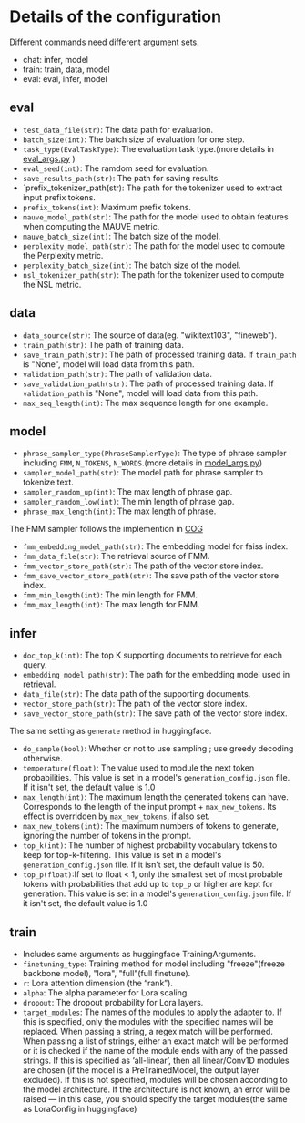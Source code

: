 # Details of the configuration
Different commands need different argument sets.
- chat: infer, model
- train: train, data, model
- eval: eval, infer, model 

## eval
- `test_data_file(str)`: The data path for evaluation.
- `batch_size(int)`: The batch size of evaluation for one step.
- `task_type(EvalTaskType)`: The evaluation task type.(more details in [eval_args.py](../src/dvagen/configs/eval_args.py) )
- `eval_seed(int)`: The ramdom seed for evaluation.
- `save_results_path(str)`: The path for saving results.
- `prefix_tokenizer_path(str): The path for the tokenizer used to extract input prefix tokens.
- `prefix_tokens(int)`: Maximum prefix tokens.
- `mauve_model_path(str)`: The path for the model used to obtain features when computing the MAUVE metric.
- `mauve_batch_size(int)`: The batch size of the model.
- `perplexity_model_path(str)`: The path for the model used to compute the Perplexity metric.
- `perplexity_batch_size(int)`: The batch size of the model.
- `nsl_tokenizer_path(str)`: The path for the tokenizer used to compute the NSL metric.

## data
- `data_source(str)`: The source of data(eg. "wikitext103", "fineweb").
- `train_path(str)`: The path of training data.
- `save_train_path(str)`: The path of processed training data. If `train_path` is "None", model will load data from this path.
- `validation_path(str)`: The path of validation data.
- `save_validation_path(str)`: The path of processed training data. If `validation_path` is "None", model will load data from this path.
- `max_seq_length(int)`: The max sequence length for one example.

## model
- `phrase_sampler_type(PhraseSamplerType)`: The type of phrase sampler including `FMM`, `N_TOKENS`, `N_WORDS`.(more details in [model_args.py](../src/dvagen/configs/model_args.py))
- `sampler_model_path(str)`: The model path for phrase sampler to tokenize text.
- `sampler_random_up(int)`: The max length of phrase gap.
- `sampler_random_low(int)`: The min length of phrase gap.
- `phrase_max_length(int)`: The max length of phrase.

The FMM sampler follows the implemention in [COG](https://github.com/gmftbyGMFTBY/Copyisallyouneed/blob/main/data/wikitext103_1024/phrase_split/phrase_split.py)
- `fmm_embedding_model_path(str)`: The embedding model for faiss index.
- `fmm_data_file(str)`: The retrieval source of FMM.
- `fmm_vector_store_path(str)`: The path of the vector store index.
- `fmm_save_vector_store_path(str)`: The save path of the vector store index.
- `fmm_min_length(int)`: The min length for FMM. 
- `fmm_max_length(int)`: The max length for FMM. 

## infer

- `doc_top_k(int)`: The top K supporting documents to retrieve for each query.
- `embedding_model_path(str)`: The path for the embedding model used in retrieval.
- `data_file(str)`: The data path of the supporting documents.
- `vector_store_path(str)`: The path of the vector store index.
- `save_vector_store_path(str)`: The save path of the vector store index.

The same setting as `generate` method in huggingface.
- `do_sample(bool)`: Whether or not to use sampling ; use greedy decoding otherwise.
- `temperature(float)`: The value used to module the next token probabilities. This value is set in a model's `generation_config.json` file. If it isn't set, the default value is 1.0
- `max_length(int)`: The maximum length the generated tokens can have. Corresponds to the length of the input prompt + `max_new_tokens`. Its effect is overridden by `max_new_tokens`, if also set.
- `max_new_tokens(int)`: The maximum numbers of tokens to generate, ignoring the number of tokens in the prompt.
- `top_k(int)`: The number of highest probability vocabulary tokens to keep for top-k-filtering. This value is set in a model's `generation_config.json` file. If it isn't set, the default value is 50.
- `top_p(float)`:If set to float < 1, only the smallest set of most probable tokens with probabilities that add up to `top_p` or higher are kept for generation. This value is set in a model's `generation_config.json` file. If it isn't set, the default value is 1.0

## train

- Includes same arguments as huggingface TrainingArguments.
- `finetuning_type`: Training method for model including "freeze"(freeze backbone model), "lora", "full"(full finetune).
- `r`: Lora attention dimension (the “rank”).
- `alpha`: The alpha parameter for Lora scaling.
- `dropout`: The dropout probability for Lora layers.
- `target_modules`: The names of the modules to apply the adapter to. If this is specified, only the modules with the specified names will be replaced. When passing a string, a regex match will be performed. When passing a list of strings, either an exact match will be performed or it is checked if the name of the module ends with any of the passed strings. If this is specified as ‘all-linear’, then all linear/Conv1D modules are chosen (if the model is a PreTrainedModel, the output layer excluded). If this is not specified, modules will be chosen according to the model architecture. If the architecture is not known, an error will be raised — in this case, you should specify the target modules(the same as LoraConfig in huggingface)

